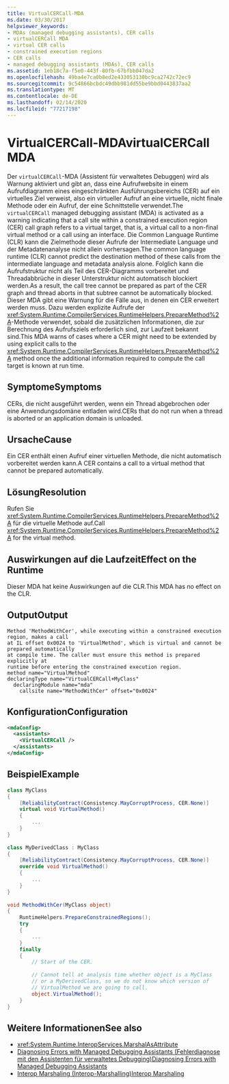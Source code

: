```yaml
---
title: VirtualCERCall-MDA
ms.date: 03/30/2017
helpviewer_keywords:
- MDAs (managed debugging assistants), CER calls
- virtualCERCall MDA
- virtual CER calls
- constrained execution regions
- CER calls
- managed debugging assistants (MDAs), CER calls
ms.assetid: 1eb18c7a-f5e0-443f-80fb-67bfbb047da2
ms.openlocfilehash: 49ba4e7ca0b8ed2e433053130bc9ca2742c72ec9
ms.sourcegitcommit: 9c54866bcbdc49dbb981dd55be9bbd0443837aa2
ms.translationtype: MT
ms.contentlocale: de-DE
ms.lasthandoff: 02/14/2020
ms.locfileid: "77217198"
---
```

# <a name="virtualcercall-mda"></a><span data-ttu-id="7dc66-102">VirtualCERCall-MDA</span><span class="sxs-lookup"><span data-stu-id="7dc66-102">virtualCERCall MDA</span></span>
<span data-ttu-id="7dc66-103">Der `virtualCERCall`-MDA (Assistent für verwaltetes Debuggen) wird als Warnung aktiviert und gibt an, dass eine Aufrufwebsite in einem Aufrufdiagramm eines eingeschränkten Ausführungsbereichs (CER) auf ein virtuelles Ziel verweist, also ein virtueller Aufruf an eine virtuelle, nicht finale Methode oder ein Aufruf, der eine Schnittstelle verwendet.</span><span class="sxs-lookup"><span data-stu-id="7dc66-103">The `virtualCERCall` managed debugging assistant (MDA) is activated as a warning indicating that a call site within a constrained execution region (CER) call graph refers to a virtual target, that is, a virtual call to a non-final virtual method or a call using an interface.</span></span> <span data-ttu-id="7dc66-104">Die Common Language Runtime (CLR) kann die Zielmethode dieser Aufrufe der Intermediate Language und der Metadatenanalyse nicht allein vorhersagen.</span><span class="sxs-lookup"><span data-stu-id="7dc66-104">The common language runtime (CLR) cannot predict the destination method of these calls from the intermediate language and metadata analysis alone.</span></span> <span data-ttu-id="7dc66-105">Folglich kann die Aufrufstruktur nicht als Teil des CER-Diagramms vorbereitet und Threadabbrüche in dieser Unterstruktur nicht automatisch blockiert werden.</span><span class="sxs-lookup"><span data-stu-id="7dc66-105">As a result, the call tree cannot be prepared as part of the CER graph and thread aborts in that subtree cannot be automatically blocked.</span></span> <span data-ttu-id="7dc66-106">Dieser MDA gibt eine Warnung für die Fälle aus, in denen ein CER erweitert werden muss. Dazu werden explizite Aufrufe der <xref:System.Runtime.CompilerServices.RuntimeHelpers.PrepareMethod%2A>-Methode verwendet, sobald die zusätzlichen Informationen, die zur Berechnung des Aufrufsziels erforderlich sind, zur Laufzeit bekannt sind.</span><span class="sxs-lookup"><span data-stu-id="7dc66-106">This MDA warns of cases where a CER might need to be extended by using explicit calls to the <xref:System.Runtime.CompilerServices.RuntimeHelpers.PrepareMethod%2A> method once the additional information required to compute the call target is known at run time.</span></span>  
  
## <a name="symptoms"></a><span data-ttu-id="7dc66-107">Symptome</span><span class="sxs-lookup"><span data-stu-id="7dc66-107">Symptoms</span></span>  
 <span data-ttu-id="7dc66-108">CERs, die nicht ausgeführt werden, wenn ein Thread abgebrochen oder eine Anwendungsdomäne entladen wird.</span><span class="sxs-lookup"><span data-stu-id="7dc66-108">CERs that do not run when a thread is aborted or an application domain is unloaded.</span></span>  
  
## <a name="cause"></a><span data-ttu-id="7dc66-109">Ursache</span><span class="sxs-lookup"><span data-stu-id="7dc66-109">Cause</span></span>  
 <span data-ttu-id="7dc66-110">Ein CER enthält einen Aufruf einer virtuellen Methode, die nicht automatisch vorbereitet werden kann.</span><span class="sxs-lookup"><span data-stu-id="7dc66-110">A CER contains a call to a virtual method that cannot be prepared automatically.</span></span>  
  
## <a name="resolution"></a><span data-ttu-id="7dc66-111">Lösung</span><span class="sxs-lookup"><span data-stu-id="7dc66-111">Resolution</span></span>  
 <span data-ttu-id="7dc66-112">Rufen Sie <xref:System.Runtime.CompilerServices.RuntimeHelpers.PrepareMethod%2A> für die virtuelle Methode auf.</span><span class="sxs-lookup"><span data-stu-id="7dc66-112">Call <xref:System.Runtime.CompilerServices.RuntimeHelpers.PrepareMethod%2A> for the virtual method.</span></span>  
  
## <a name="effect-on-the-runtime"></a><span data-ttu-id="7dc66-113">Auswirkungen auf die Laufzeit</span><span class="sxs-lookup"><span data-stu-id="7dc66-113">Effect on the Runtime</span></span>  
 <span data-ttu-id="7dc66-114">Dieser MDA hat keine Auswirkungen auf die CLR.</span><span class="sxs-lookup"><span data-stu-id="7dc66-114">This MDA has no effect on the CLR.</span></span>  
  
## <a name="output"></a><span data-ttu-id="7dc66-115">Output</span><span class="sxs-lookup"><span data-stu-id="7dc66-115">Output</span></span>  
  
```output
Method 'MethodWithCer', while executing within a constrained execution region, makes a call  
at IL offset 0x0024 to 'VirtualMethod', which is virtual and cannot be prepared automatically  
at compile time. The caller must ensure this method is prepared explicitly at  
runtime before entering the constrained execution region.  
method name="VirtualMethod"  
declaringType name="VirtualCERCall+MyClass"  
  declaringModule name="mda"  
    callsite name="MethodWithCer" offset="0x0024"  
```  
  
## <a name="configuration"></a><span data-ttu-id="7dc66-116">Konfiguration</span><span class="sxs-lookup"><span data-stu-id="7dc66-116">Configuration</span></span>  
  
```xml  
<mdaConfig>  
  <assistants>  
    <VirtualCERCall />  
  </assistants>  
</mdaConfig>  
```  
  
## <a name="example"></a><span data-ttu-id="7dc66-117">Beispiel</span><span class="sxs-lookup"><span data-stu-id="7dc66-117">Example</span></span>  
  
```csharp
class MyClass  
{  
    [ReliabilityContract(Consistency.MayCorruptProcess, CER.None)]  
    virtual void VirtualMethod()  
    {  
        ...  
    }  
}  
  
class MyDerivedClass : MyClass  
{  
    [ReliabilityContract(Consistency.MayCorruptProcess, CER.None)]  
    override void VirtualMethod()  
    {  
        ...  
    }  
}  
  
void MethodWithCer(MyClass object)  
{  
    RuntimeHelpers.PrepareConstrainedRegions();  
    try  
    {  
        ...  
    }  
    finally  
    {  
        // Start of the CER.  
  
        // Cannot tell at analysis time whether object is a MyClass  
        // or a MyDerivedClass, so we do not know which version of   
        // VirtualMethod we are going to call.  
        object.VirtualMethod();  
    }  
}  
```  
  
## <a name="see-also"></a><span data-ttu-id="7dc66-118">Weitere Informationen</span><span class="sxs-lookup"><span data-stu-id="7dc66-118">See also</span></span>

- <xref:System.Runtime.InteropServices.MarshalAsAttribute>
- [<span data-ttu-id="7dc66-119">Diagnosing Errors with Managed Debugging Assistants (Fehlerdiagnose mit den Assistenten für verwaltetes Debugging)</span><span class="sxs-lookup"><span data-stu-id="7dc66-119">Diagnosing Errors with Managed Debugging Assistants</span></span>](diagnosing-errors-with-managed-debugging-assistants.md)
- [<span data-ttu-id="7dc66-120">Interop Marshaling (Interop-Marshalling)</span><span class="sxs-lookup"><span data-stu-id="7dc66-120">Interop Marshaling</span></span>](../interop/interop-marshaling.md)
